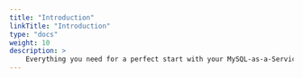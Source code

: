 ```yaml
---
title: "Introduction"
linkTitle: "Introduction"
type: "docs"
weight: 10
description: >
    Everything you need for a perfect start with your MySQL-as-a-Service. 
---
```

